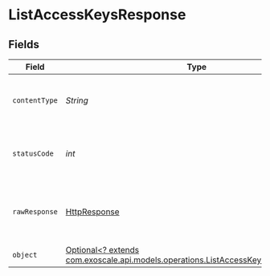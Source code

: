 # ListAccessKeysResponse


## Fields

| Field                                                                                                                                      | Type                                                                                                                                       | Required                                                                                                                                   | Description                                                                                                                                |
| ------------------------------------------------------------------------------------------------------------------------------------------ | ------------------------------------------------------------------------------------------------------------------------------------------ | ------------------------------------------------------------------------------------------------------------------------------------------ | ------------------------------------------------------------------------------------------------------------------------------------------ |
| `contentType`                                                                                                                              | *String*                                                                                                                                   | :heavy_check_mark:                                                                                                                         | HTTP response content type for this operation                                                                                              |
| `statusCode`                                                                                                                               | *int*                                                                                                                                      | :heavy_check_mark:                                                                                                                         | HTTP response status code for this operation                                                                                               |
| `rawResponse`                                                                                                                              | [HttpResponse<InputStream>](https://docs.oracle.com/en/java/javase/11/docs/api/java.net.http/java/net/http/HttpResponse.html)              | :heavy_check_mark:                                                                                                                         | Raw HTTP response; suitable for custom response parsing                                                                                    |
| `object`                                                                                                                                   | [Optional<? extends com.exoscale.api.models.operations.ListAccessKeysResponseBody>](../../models/operations/ListAccessKeysResponseBody.md) | :heavy_minus_sign:                                                                                                                         | 200                                                                                                                                        |